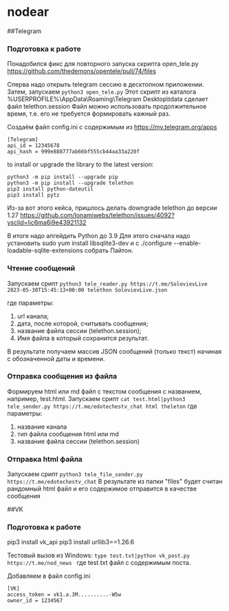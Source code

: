 # nodear
##Telegram
### Подготовка к работе
Понадобился фикс для повторного запуска скрипта open_tele.py
https://github.com/thedemons/opentele/pull/74/files

Сперва надо открыть telegram сессию в десктопном приложении.
Затем, запускаем ```python3 open_tele.py```
Этот скрипт из каталога %USERPROFILE%\AppData\Roaming\Telegram Desktop\tdata сделает файл telethon.session
Файл можно использовать продолжительное время, т.е. его не требуется формировать кажный раз.

Создаём файл config.ini с содержимым из https://my.telegram.org/apps 

```
[Telegram]
api_id = 12345678
api_hash = 999e888777ab66bf555cb44aa33a220f
```

to install or upgrade the library to the latest version:
```
python3 -m pip install --upgrade pip
python3 -m pip install --upgrade telethon
pip3 install python-dateutil
pip3 install pytz
```
Из-за вот этого кейса, пришлось делать downgrade telethon до версии 1.27
https://github.com/lonamiwebs/telethon/issues/4092?ysclid=lic6ma6j9e43921132

В итоге надо апгейдить Python до 3.9
Для этого сначала надо установить  sudo yum install libsqlite3-dev
и с ./configure --enable-loadable-sqlite-extensions собрать Пайтон.

### Чтение сообщений
Запускаем срипт ```python3 tele_reader.py https://t.me/SolovievLive 2023-05-30T15:45:13+00:00 telethon SolovievLive.json```

где параметры:

1) url канала;
2) дата, после которой, считывать сообщения;
3) название файла сессии (telethon.session);
4) Имя файла в который сохранится результат.

В результате получаем массив JSON сообщений (только текст) начиная с обозначенной даты и времени.

### Отправка сообщения из файла
Формируем html или md файл с текстом сообщения с названием, например, test.html.
Запускаем срипт ```cat test.html|python3 tele_sender.py https://t.me/edotechestv_chat html theleton```
где параметры:
1) название канала
2) тип файла сообщения html или md
3) название файла сессии (telethon.session)

### Отправка html файла
Запускаем срипт ```python3 tele_file_sender.py https://t.me/edotechestv_chat```
В результате из папки "files" будет считан рандомный html файл и его содержимое отправится в качестве сообщения

##VK
### Подготовка к работе
pip3 install vk_api
pip3 install urllib3==1.26.6 

Тестовый вызов из Windows:
```type test.txt|python vk_post.py https://t.me/nod_news ```
где test.txt файл с содержимым поста.

Добавляем в  файл config.ini
```
[VK]
access_token = vk1.a.3M..........-W5w
owner_id = 1234567
```
